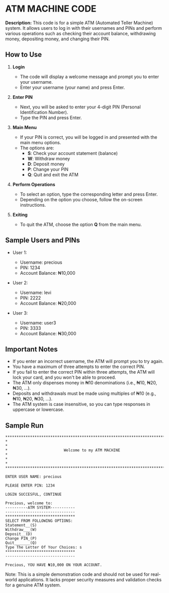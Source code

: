 
# ATM MACHINE CODE

**Description:**
This code is for a simple ATM (Automated Teller Machine) system. It allows users to log in with their usernames and PINs and perform various operations such as checking their account balance, withdrawing money, depositing money, and changing their PIN.

## How to Use

1. **Login**
   - The code will display a welcome message and prompt you to enter your username.
   - Enter your username (your name) and press Enter.

2. **Enter PIN**
   - Next, you will be asked to enter your 4-digit PIN (Personal Identification Number).
   - Type the PIN and press Enter.

3. **Main Menu**
   - If your PIN is correct, you will be logged in and presented with the main menu options.
   - The options are: 
       - **S**: Check your account statement (balance)
       - **W**: Withdraw money
       - **D**: Deposit money
       - **P**: Change your PIN
       - **Q**: Quit and exit the ATM

4. **Perform Operations**
   - To select an option, type the corresponding letter and press Enter.
   - Depending on the option you choose, follow the on-screen instructions.

5. **Exiting**
   - To quit the ATM, choose the option **Q** from the main menu.

## Sample Users and PINs

- User 1:
  - Username: precious
  - PIN: 1234
  - Account Balance: ₦10,000

- User 2:
  - Username: levi
  - PIN: 2222
  - Account Balance: ₦20,000

- User 3:
  - Username: user3
  - PIN: 3333
  - Account Balance: ₦30,000

## Important Notes

- If you enter an incorrect username, the ATM will prompt you to try again.
- You have a maximum of three attempts to enter the correct PIN.
- If you fail to enter the correct PIN within three attempts, the ATM will lock your card, and you won't be able to proceed.
- The ATM only dispenses money in ₦10 denominations (i.e., ₦10, ₦20, ₦30, ...).
- Deposits and withdrawals must be made using multiples of ₦10 (e.g., ₦10, ₦20, ₦30, ...).
- The ATM system is case insensitive, so you can type responses in uppercase or lowercase.

## Sample Run

```
****************************************************************************
*                                                                          *
*                         Welcome to my ATM MACHINE                        *
*                                                                          *
****************************************************************************

ENTER USER NAME: precious

PLEASE ENTER PIN: 1234

LOGIN SUCCESFUL, CONTINUE

Precious, welcome to:
----------ATM SYSTEM-----------
-------------------------------
*******************************
SELECT FROM FOLLOWING OPTIONS:
Statement__(S)
Withdraw___(W)
Deposit__(D)
Change PIN_(P)
Quit_______(Q)
Type The Letter Of Your Choices: s
*******************************
-------------------------------

Precious, YOU HAVE ₦10,000 ON YOUR ACCOUNT.
```

Note: This is a simple demonstration code and should not be used for real-world applications. It lacks proper security measures and validation checks for a genuine ATM system.

